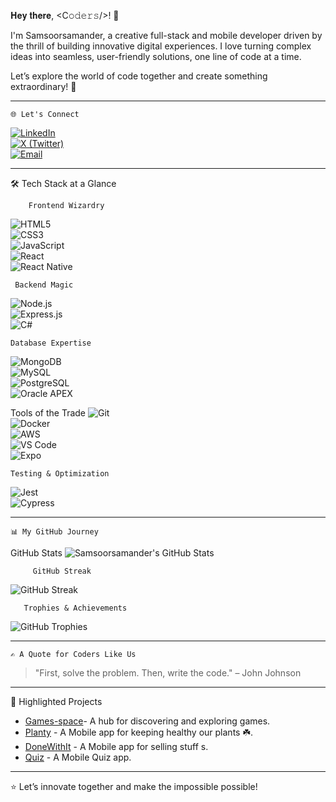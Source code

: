  𝐇𝐞𝐲 𝐭𝐡𝐞𝐫𝐞, <C𝚘𝚍𝚎𝚛𝚜/>! 👋  

I'm Samsoorsamander, a creative full-stack and mobile developer driven by the thrill of building innovative digital experiences. I love turning complex ideas into seamless, user-friendly solutions, one line of code at a time.  

Let’s explore the world of code together and create something extraordinary! 🚀  

---

    🌐 Let's Connect
[![LinkedIn](https://img.shields.io/badge/-LinkedIn-blue?style=flat&logo=LinkedIn)](https://www.linkedin.com/in/samsoor-hananzoi/)  
[![X (Twitter)](https://img.shields.io/badge/-X%20(formerly%20Twitter)-black?style=flat&logo=X)](https://twitter.com/Samsoorsamander)  
[![Email](https://img.shields.io/badge/-Email-red?style=flat&logo=Gmail)](mailto:samsoorsamander@gmail.com)

---

 🛠 Tech Stack at a Glance

        Frontend Wizardry
![HTML5](https://img.shields.io/badge/-HTML5-orange?style=flat&logo=html5)  
![CSS3](https://img.shields.io/badge/-CSS3-blue?style=flat&logo=css3)  
![JavaScript](https://img.shields.io/badge/-JavaScript-yellow?style=flat&logo=javascript)  
![React](https://img.shields.io/badge/-React-blue?style=flat&logo=react)  
![React Native](https://img.shields.io/badge/-React%20Native-61DAFB?style=flat&logo=react)  

     Backend Magic
![Node.js](https://img.shields.io/badge/-Node.js-green?style=flat&logo=node.js)  
![Express.js](https://img.shields.io/badge/-Express.js-black?style=flat&logo=express)  
![C#](https://img.shields.io/badge/-C%23-purple?style=flat&logo=csharp)  

    Database Expertise
![MongoDB](https://img.shields.io/badge/-MongoDB-green?style=flat&logo=mongodb)  
![MySQL](https://img.shields.io/badge/-MySQL-blue?style=flat&logo=mysql)  
![PostgreSQL](https://img.shields.io/badge/-PostgreSQL-blue?style=flat&logo=postgresql)  
![Oracle APEX](https://img.shields.io/badge/-Oracle%20APEX-red?style=flat&logo=oracle)  

   Tools of the Trade
![Git](https://img.shields.io/badge/-Git-orange?style=flat&logo=git)  
![Docker](https://img.shields.io/badge/-Docker-blue?style=flat&logo=docker)  
![AWS](https://img.shields.io/badge/-AWS-orange?style=flat&logo=amazon-aws)  
![VS Code](https://img.shields.io/badge/-VS%20Code-blue?style=flat&logo=visual-studio-code)  
![Expo](https://img.shields.io/badge/-Expo-black?style=flat&logo=expo)  

    Testing & Optimization
![Jest](https://img.shields.io/badge/-Jest-pink?style=flat&logo=jest)  
![Cypress](https://img.shields.io/badge/-Cypress-gray?style=flat&logo=cypress)  

---
    📊 My GitHub Journey

GitHub Stats
![Samsoorsamander's GitHub Stats](https://github-readme-stats.vercel.app/api?username=Samsoorsamander&show_icons=true&hide=stars&count_private=true&theme=radical)  

         GitHub Streak
![GitHub Streak](https://streak-stats.demolab.com?user=Samsoorsamander&theme=radical)  

       Trophies & Achievements
![GitHub Trophies](https://github-profile-trophy.vercel.app/?username=Samsoorsamander&theme=radical)  

---

    ✍️ A Quote for Coders Like Us  
> "First, solve the problem. Then, write the code." – John Johnson  

---

   📂 Highlighted Projects
-  [ Games-space](#)- A hub for discovering and exploring games.  
- [Planty](#) - A Mobile app for keeping healthy our plants ☘️.  
- [DoneWithIt](#) - A Mobile app for selling stuff s.  
- [Quiz](#) - A Mobile Quiz app.  


---

⭐️ Let’s innovate together and make the impossible possible!

